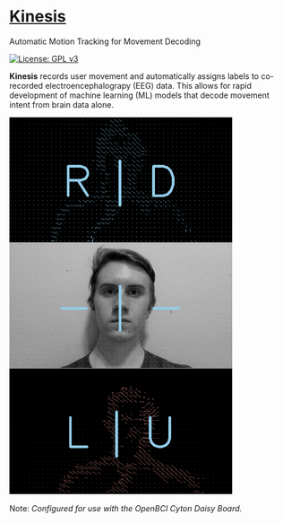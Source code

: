 # [Kinesis](https://github.com/Mousai-Neurotechnologies/Kinesis)
Automatic Motion Tracking for Movement Decoding

[![License: GPL v3](https://img.shields.io/badge/License-GPLv3-blue.svg)](https://www.gnu.org/licenses/gpl-3.0)

**Kinesis** records user movement and automatically assigns labels to co-recorded electroencephalograpy (EEG) data. This allows for rapid development of machine learning (ML) models that decode movement intent from brain data alone. 

![Kinesis Views](media/TripleViewMedium.png)

Note: *Configured for use with the OpenBCI Cyton Daisy Board.*